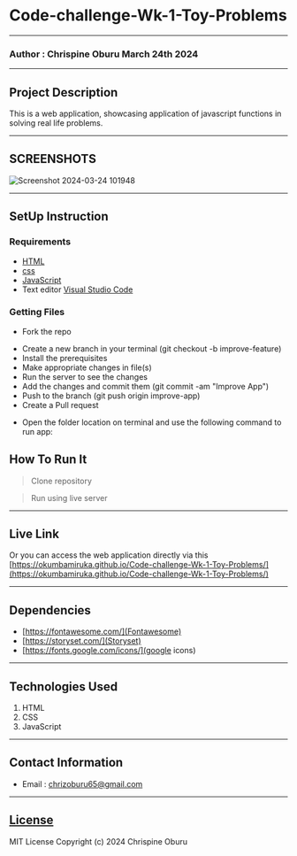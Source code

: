 # Code-challenge-Wk-1-Toy-Problems
*****
### Author : Chrispine Oburu March 24th 2024
****
## Project Description
This is a web application, showcasing application of javascript functions in solving real life problems.
******

## SCREENSHOTS
![Screenshot 2024-03-24 101948](https://github.com/okumbamiruka/Code-challenge-Wk-1-Toy-Problems/assets/48215059/dde16f8d-eb28-4857-be16-b99bab02960d)



********
## SetUp Instruction
### Requirements
* [HTML](html.com)
* [css](https://www.w3.org/Style/CSS/Overview.en.html)
* [JavaScript](https://developer.mozilla.org/en-US/docs/Web/JavaScript)
* Text editor [Visual Studio Code](https://code.visualstudio.com/download)


### Getting Files
* Fork the repo
- Create a new branch in your terminal (git checkout -b improve-feature)
- Install the prerequisites
- Make appropriate changes in file(s)
- Run the server to see the changes
- Add the changes and commit them (git commit -am "Improve App")
- Push to the branch (git push origin improve-app)
- Create a Pull request
* Open the folder location on terminal and use the following command to run app:

## How To Run It
>  Clone repository

> Run using live server
*****
## Live Link
Or you can access the web application directly via this [https://okumbamiruka.github.io/Code-challenge-Wk-1-Toy-Problems/](https://okumbamiruka.github.io/Code-challenge-Wk-1-Toy-Problems/)
*****
## Dependencies
- [https://fontawesome.com/](Fontawesome)
- [https://storyset.com/](Storyset)
- [https://fonts.google.com/icons/](google icons)


*****
## Technologies Used
1. HTML
2. CSS
3. JavaScript
*****
## Contact Information
* Email : chrizoburu65@gmail.com
*****
## [License](LICENSE)
MIT License
Copyright (c) 2024 Chrispine Oburu